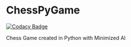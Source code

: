 # ChessPyGame

[![Codacy Badge](https://api.codacy.com/project/badge/Grade/c14e867bc73945cf86b7ff88eccecd22)](https://app.codacy.com/app/LPIX-11/ChessPyGame?utm_source=github.com&utm_medium=referral&utm_content=LPIX-11/ChessPyGame&utm_campaign=Badge_Grade_Dashboard)

Chess Game created in Python with Minimized AI
